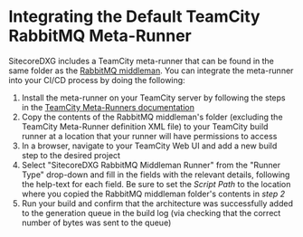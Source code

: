 # Integrating the Default TeamCity RabbitMQ Meta-Runner

SitecoreDXG includes a TeamCity meta-runner that can be found in the same folder as the [RabbitMQ middleman](/getting-started/using-sitecoredxg/using-the-default-rabbitmq-middleman-and-trigger.md). You can integrate the meta-runner into your CI/CD process by doing the following:

1. Install the meta-runner on your TeamCity server by following the steps in the [TeamCity Meta-Runners documentation](https://confluence.jetbrains.com/display/TCD18/Working+with+Meta-Runner)
2. Copy the contents of the RabbitMQ middleman's folder \(excluding the TeamCity Meta-Runner definition XML file\) to your TeamCity build runner at a location that your runner will have permissions to access
3. In a browser, navigate to your TeamCity Web UI and add a new build step to the desired project
4. Select "SitecoreDXG RabbitMQ Middleman Runner" from the "Runner Type" drop-down and fill in the fields with the relevant details, following the help-text for each field. Be sure to set the _Script Path_ to the location where you copied the RabbitMQ middleman folder's contents in _step 2_
5. Run your build and confirm that the architecture was successfully added to the generation queue in the build log \(via checking that the correct number of bytes was sent to the queue\) 



